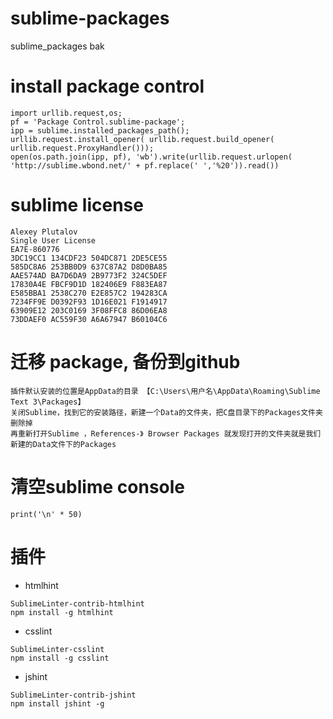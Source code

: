 # sublime-packages
sublime_packages bak
# install package control
```
import urllib.request,os;
pf = 'Package Control.sublime-package'; 
ipp = sublime.installed_packages_path(); 
urllib.request.install_opener( urllib.request.build_opener( urllib.request.ProxyHandler())); 
open(os.path.join(ipp, pf), 'wb').write(urllib.request.urlopen( 'http://sublime.wbond.net/' + pf.replace(' ','%20')).read())
```
# sublime license
```
Alexey Plutalov
Single User License
EA7E-860776
3DC19CC1 134CDF23 504DC871 2DE5CE55
585DC8A6 253BB0D9 637C87A2 D8D0BA85
AAE574AD BA7D6DA9 2B9773F2 324C5DEF
17830A4E FBCF9D1D 182406E9 F883EA87
E585BBA1 2538C270 E2E857C2 194283CA
7234FF9E D0392F93 1D16E021 F1914917
63909E12 203C0169 3F08FFC8 86D06EA8
73DDAEF0 AC559F30 A6A67947 B60104C6
```   
 # 迁移 package, 备份到github
 ```
 插件默认安装的位置是AppData的目录 【C:\Users\用户名\AppData\Roaming\Sublime Text 3\Packages】
 关闭Sublime，找到它的安装路径，新建一个Data的文件夹，把C盘目录下的Packages文件夹删除掉
 再重新打开Sublime ，References-》 Browser Packages 就发现打开的文件夹就是我们新建的Data文件下的Packages
 ```
 # 清空sublime console
 ```
 print('\n' * 50)
 ```
# 插件
* htmlhint
```
SublimeLinter-contrib-htmlhint
npm install -g htmlhint
```
* csslint
```
SublimeLinter-csslint
npm install -g csslint
```
* jshint
```
SublimeLinter-contrib-jshint
npm install jshint -g
```
